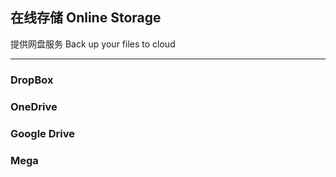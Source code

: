 ## 在线存储   Online Storage

提供网盘服务   Back up your files to cloud

---

### DropBox

### OneDrive

### Google Drive 

### Mega



